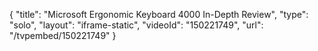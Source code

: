 {
    "title": "Microsoft Ergonomic Keyboard 4000 In-Depth Review",
    "type": "solo",
    "layout": "iframe-static",
    "videoId": "150221749",
    "url": "\/tvpembed\/150221749"
}